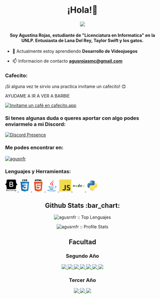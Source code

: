 <h1 align="center">¡Hola!👋</h1>
<p align="center">
  <img align="center" src="https://lh4.googleusercontent.com/eGOgebKEdmLC-c-w8mZ1haFzy_5SQn15Hxx6XIhhCeFicwrKDwXGKVHg-bQCWbnaKGRaqwfHILf7ni6sV4YHwuyi9VEcvtn0p3jicqPZbvFZqtlJq4ZmzTj1UXkD5II54WcgevGe"/>
</p>
<h4 align="center">Soy Agustina Rojas, estudiante de "Licenciatura en Informatica" en la UNLP. Entusiasta de Lana Del Rey, Taylor Swift y los gatos. </h4>

- 🌱 Actualmente estoy aprendiendo **Desarrollo de Videojuegos**

- 📫 Informacion de contacto **agusrojasmc@gmail.com**

<h3>Cafecito:</h3>
  <p> ¡Si alguna vez te sirvio una practica invitame un cafecito! 😊</p>
    <p> AYUDAME A IR A VER A BARBIE </p>
<a href='https://cafecito.app/agusnfr' rel='noopener' target='_blank'><img srcset='https://cdn.cafecito.app/imgs/buttons/button_5.png 1x, https://cdn.cafecito.app/imgs/buttons/button_5_2x.png 2x, https://cdn.cafecito.app/imgs/buttons/button_5_3.75x.png 3.75x' src='https://cdn.cafecito.app/imgs/buttons/button_5.png' alt='Invitame un café en cafecito.app' /></a>

<h3>Si tenes algunas duda o queres aportar con algo podes enviarmelo a mi Discord:</h3>

[![Discord Presence](https://lanyard.cnrad.dev/api/261987860327038976?theme=dark&hideDiscrim=true&animated=true)](https://discord.com/users/261987860327038976)

  </div>

<h3>Me podes encontrar en:</h3>
<p align="left">
<a href="https://instagram.com/agusnfr" target="blank"><img align="center" src="https://raw.githubusercontent.com/rahuldkjain/github-profile-readme-generator/master/src/images/icons/Social/instagram.svg" alt="agusnfr" height="30" width="40" /></a>
</p>

<h3 align="left">Lenguajes y Herramientas:</h3>
<p align="left"> <a href="https://getbootstrap.com" target="_blank" rel="noreferrer"> <img src="https://raw.githubusercontent.com/devicons/devicon/master/icons/bootstrap/bootstrap-plain-wordmark.svg" alt="bootstrap" width="40" height="40"/> </a> <a href="https://www.w3schools.com/css/" target="_blank" rel="noreferrer"> <img src="https://raw.githubusercontent.com/devicons/devicon/master/icons/css3/css3-original-wordmark.svg" alt="css3" width="40" height="40"/> </a> <a href="https://www.w3.org/html/" target="_blank" rel="noreferrer"> <img src="https://raw.githubusercontent.com/devicons/devicon/master/icons/html5/html5-original-wordmark.svg" alt="html5" width="40" height="40"/> </a> <a href="https://www.java.com" target="_blank" rel="noreferrer"> <img src="https://raw.githubusercontent.com/devicons/devicon/master/icons/java/java-original.svg" alt="java" width="40" height="40"/> </a> <a href="https://developer.mozilla.org/en-US/docs/Web/JavaScript" target="_blank" rel="noreferrer"> <img src="https://raw.githubusercontent.com/devicons/devicon/master/icons/javascript/javascript-original.svg" alt="javascript" width="40" height="40"/> </a> <a href="https://nodejs.org" target="_blank" rel="noreferrer"> <img src="https://raw.githubusercontent.com/devicons/devicon/master/icons/nodejs/nodejs-original-wordmark.svg" alt="nodejs" width="40" height="40"/> </a> <a href="https://www.python.org" target="_blank" rel="noreferrer"> <img src="https://raw.githubusercontent.com/devicons/devicon/master/icons/python/python-original.svg" alt="python" width="40" height="40"/> </a> </p>

<h2 align="center">Github Stats :bar_chart:</h2>

<p align="center" height="100px" ><img src="https://github-readme-stats.vercel.app/api/top-langs/?username=agusrnfr&langs_count=10&theme=dark&layout=compact" alt="agusrnfr :: Top Lenguajes" /></p>

<p align="center" height="100px" ><img src="https://github-readme-stats.vercel.app/api?username=agusrnfr&show_icons=true&theme=dark" alt="agusrnfr :: Profile Stats" /></p>

<h2 align="center">Facultad</h2>

<div align="center">
    <h3>Segundo Año</h3>
    <a href="https://github.com/agusrnfr/AyED">
      <img height="100px" src="https://github-readme-stats.vercel.app/api/pin/?username=agusrnfr&repo=AyED&theme=dark" />
    </a>  
    <a href="https://github.com/agusrnfr/FOD">
      <img height="100px" src="https://github-readme-stats.vercel.app/api/pin/?username=agusrnfr&repo=FOD&theme=dark" />
    </a>  
    <a href="https://github.com/agusrnfr/JavaScript">
      <img height="100px" src="https://github-readme-stats.vercel.app/api/pin/?username=agusrnfr&repo=JavaScript&theme=dark" />
    </a>  
    <a href="https://github.com/agusrnfr/ING-1">
      <img height="100px" src="https://github-readme-stats.vercel.app/api/pin/?username=agusrnfr&repo=ING-1&theme=dark" />
    </a>
    <a href="https://github.com/agusrnfr/OO1">
      <img height="100px" src="https://github-readme-stats.vercel.app/api/pin/?username=agusrnfr&repo=OO1&theme=dark" />
    </a>
    <a href="https://github.com/agusrnfr/DBD">
      <img height="100px" src="https://github-readme-stats.vercel.app/api/pin/?username=agusrnfr&repo=DBD&theme=dark" />
    </a>
    <a href="https://github.com/agusrnfr/ISO">
      <img height="100px" src="https://github-readme-stats.vercel.app/api/pin/?username=agusrnfr&repo=ISO&theme=dark" />
    </a>
    <h3>Tercer Año</h3>
      <a href="https://github.com/agusrnfr/MATE-3">
        <img height="100px" src="https://github-readme-stats.vercel.app/api/pin/?username=agusrnfr&repo=MATE-3&theme=dark" />
      </a>
      <a href="https://github.com/agusrnfr/CPLP">
        <img height="100px" src="https://github-readme-stats.vercel.app/api/pin/?username=agusrnfr&repo=CPLP&theme=dark" />
      </a>
      <a href="https://github.com/agusrnfr/OO2">
        <img height="100px" src="https://github-readme-stats.vercel.app/api/pin/?username=agusrnfr&repo=OO2&theme=dark" />
      </a>
 </div>
